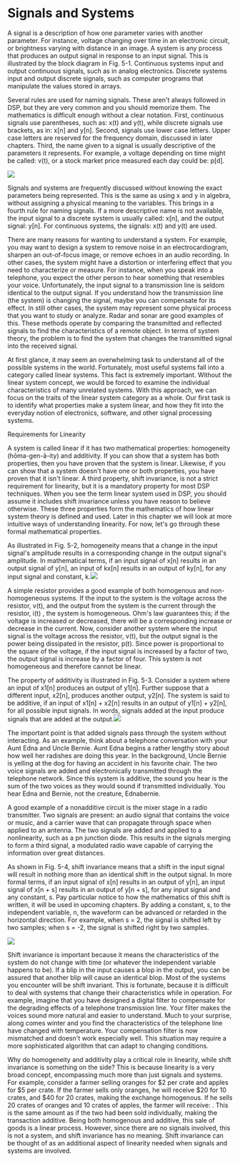 # Signals and Systems



A signal is a description of how one parameter varies with another parameter. For instance, voltage changing over time in an electronic circuit, or brightness varying with distance in an image. A system is any process that produces an output signal in response to an input signal. This is illustrated by the block diagram in Fig. 5-1. Continuous systems input and output continuous signals, such as in analog electronics. Discrete systems input and output discrete signals, such as computer programs that manipulate the values stored in arrays.

Several rules are used for naming signals. These aren't always followed in DSP, but they are very common and you should memorize them. The mathematics is difficult enough without a clear notation. First, continuous signals use parentheses, such as: x\(t\) and y\(t\), while discrete signals use brackets, as in: x\[n\] and y\[n\]. Second, signals use lower case letters. Upper case letters are reserved for the frequency domain, discussed in later chapters. Third, the name given to a signal is usually descriptive of the parameters it represents. For example, a voltage depending on time might be called: v\(t\), or a stock market price measured each day could be: p\[d\].

![](http://www.dspguide.com/graphics/F_5_1.gif)

Signals and systems are frequently discussed without knowing the exact parameters being represented. This is the same as using x and y in algebra, without assigning a physical meaning to the variables. This brings in a fourth rule for naming signals. If a more descriptive name is not available, the input signal to a discrete system is usually called: x\[n\], and the output signal: y\[n\]. For continuous systems, the signals: x\(t\) and y\(t\) are used.

There are many reasons for wanting to understand a system. For example, you may want to design a system to remove noise in an electrocardiogram, sharpen an out-of-focus image, or remove echoes in an audio recording. In other cases, the system might have a distortion or interfering effect that you need to characterize or measure. For instance, when you speak into a telephone, you expect the other person to hear something that resembles your voice. Unfortunately, the input signal to a transmission line is seldom identical to the output signal. If you understand how the transmission line \(the system\) is changing the signal, maybe you can compensate for its effect. In still other cases, the system may represent some physical process that you want to study or analyze. Radar and sonar are good examples of this. These methods operate by comparing the transmitted and reflected signals to find the characteristics of a remote object. In terms of system theory, the problem is to find the system that changes the transmitted signal into the received signal.

At first glance, it may seem an overwhelming task to understand all of the possible systems in the world. Fortunately, most useful systems fall into a category called linear systems. This fact is extremely important. Without the linear system concept, we would be forced to examine the individual characteristics of many unrelated systems. With this approach, we can focus on the traits of the linear system category as a whole. Our first task is to identify what properties make a system linear, and how they fit into the everyday notion of electronics, software, and other signal processing systems.



Requirements for Linearity

A system is called linear if it has two mathematical properties: homogeneity \(hōma-gen-ā-ity\) and additivity. If you can show that a system has both properties, then you have proven that the system is linear. Likewise, if you can show that a system doesn't have one or both properties, you have proven that it isn't linear. A third property, shift invariance, is not a strict requirement for linearity, but it is a mandatory property for most DSP techniques. When you see the term linear system used in DSP, you should assume it includes shift invariance unless you have reason to believe otherwise. These three properties form the mathematics of how linear system theory is defined and used. Later in this chapter we will look at more intuitive ways of understanding linearity. For now, let's go through these formal mathematical properties.

As illustrated in Fig. 5-2, homogeneity means that a change in the input signal's amplitude results in a corresponding change in the output signal's amplitude. In mathematical terms, if an input signal of x\[n\] results in an output signal of y\[n\], an input of kx\[n\] results in an output of ky\[n\], for any input signal and constant, k.![](http://www.dspguide.com/graphics/F_5_2.gif)

A simple resistor provides a good example of both homogenous and non-homogeneous systems. If the input to the system is the voltage across the resistor, v\(t\), and the output from the system is the current through the resistor, i\(t\) , the system is homogeneous. Ohm's law guarantees this; if the voltage is increased or decreased, there will be a corresponding increase or decrease in the current. Now, consider another system where the input signal is the voltage across the resistor, v\(t\), but the output signal is the power being dissipated in the resistor, p\(t\). Since power is proportional to the square of the voltage, if the input signal is increased by a factor of two, the output signal is increase by a factor of four. This system is not homogeneous and therefore cannot be linear.

The property of additivity is illustrated in Fig. 5-3. Consider a system where an input of x1\[n\] produces an output of y1\[n\]. Further suppose that a different input, x2\[n\], produces another output, y2\[n\]. The system is said to be additive, if an input of x1\[n\] + x2\[n\] results in an output of y1\[n\] + y2\[n\], for all possible input signals. In words, signals added at the input produce signals that are added at the output.![](http://www.dspguide.com/graphics/F_5_3.gif)

The important point is that added signals pass through the system without interacting. As an example, think about a telephone conversation with your Aunt Edna and Uncle Bernie. Aunt Edna begins a rather lengthy story about how well her radishes are doing this year. In the background, Uncle Bernie is yelling at the dog for having an accident in his favorite chair. The two voice signals are added and electronically transmitted through the telephone network. Since this system is additive, the sound you hear is the sum of the two voices as they would sound if transmitted individually. You hear Edna and Bernie, not the creature, Ednabernie.

A good example of a nonadditive circuit is the mixer stage in a radio transmitter. Two signals are present: an audio signal that contains the voice or music, and a carrier wave that can propagate through space when applied to an antenna. The two signals are added and applied to a nonlinearity, such as a pn junction diode. This results in the signals merging to form a third signal, a modulated radio wave capable of carrying the information over great distances.

As shown in Fig. 5-4, shift invariance means that a shift in the input signal will result in nothing more than an identical shift in the output signal. In more formal terms, if an input signal of x\[n\] results in an output of y\[n\], an input signal of x\[n + s\] results in an output of y\[n + s\], for any input signal and any constant, s. Pay particular notice to how the mathematics of this shift is written, it will be used in upcoming chapters. By adding a constant, s, to the independent variable, n, the waveform can be advanced or retarded in the horizontal direction. For example, when s = 2, the signal is shifted left by two samples; when s = -2, the signal is shifted right by two samples.

![](http://www.dspguide.com/graphics/F_5_4.gif)

Shift invariance is important because it means the characteristics of the system do not change with time \(or whatever the independent variable happens to be\). If a blip in the input causes a blop in the output, you can be assured that another blip will cause an identical blop. Most of the systems you encounter will be shift invariant. This is fortunate, because it is difficult to deal with systems that change their characteristics while in operation. For example, imagine that you have designed a digital filter to compensate for the degrading effects of a telephone transmission line. Your filter makes the voices sound more natural and easier to understand. Much to your surprise, along comes winter and you find the characteristics of the telephone line have changed with temperature. Your compensation filter is now mismatched and doesn't work especially well. This situation may require a more sophisticated algorithm that can adapt to changing conditions.

Why do homogeneity and additivity play a critical role in linearity, while shift invariance is something on the side? This is because linearity is a very broad concept, encompassing much more than just signals and systems. For example, consider a farmer selling oranges for $2 per crate and apples for $5 per crate. If the farmer sells only oranges, he will receive $20 for 10 crates, and $40 for 20 crates, making the exchange homogenous. If he sells 20 crates of oranges and 10 crates of apples, the farmer will receive: . This is the same amount as if the two had been sold individually, making the transaction additive. Being both homogenous and additive, this sale of goods is a linear process. However, since there are no signals involved, this is not a system, and shift invariance has no meaning. Shift invariance can be thought of as an additional aspect of linearity needed when signals and systems are involved.

